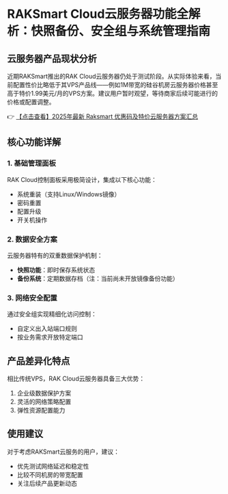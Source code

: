 # RAKSmart Cloud云服务器功能全解析：快照备份、安全组与系统管理指南

## 云服务器产品现状分析
近期RAKSmart推出的RAK Cloud云服务器仍处于测试阶段。从实际体验来看，当前配置性价比略低于其VPS产品线——例如1M带宽的硅谷机房云服务器价格甚至高于特价1.99美元/月的VPS方案。建议用户暂时观望，等待商家后续可能进行的价格或配置调整。

👉 [【点击查看】2025年最新 Raksmart 优惠码及特价云服务器方案汇总](https://bit.ly/raksmart)

## 核心功能详解
### 1. 基础管理面板
RAK Cloud控制面板采用极简设计，集成以下核心功能：
- 系统重装（支持Linux/Windows镜像）
- 密码重置
- 配置升级
- 开关机操作

### 2. 数据安全方案
云服务器特有的双重数据保护机制：
- **快照功能**：即时保存系统状态
- **备份系统**：定期数据存档（注：当前尚未开放镜像备份功能）

### 3. 网络安全配置
通过安全组实现精细化访问控制：
- 自定义出入站端口规则
- 按业务需求开放特定端口

## 产品差异化特点
相比传统VPS，RAK Cloud云服务器具备三大优势：
1. 企业级数据保护方案
2. 灵活的网络策略配置
3. 弹性资源配置能力

## 使用建议
对于考虑RAKSmart云服务的用户，建议：
- 优先测试网络延迟和稳定性
- 比较不同机房的带宽配置
- 关注后续产品更新动态